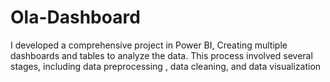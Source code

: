 # Ola-Dashboard
I developed a comprehensive project in Power BI, Creating multiple dashboards and tables to analyze the data. This process involved several stages, including data preprocessing , data cleaning, and data visualization
